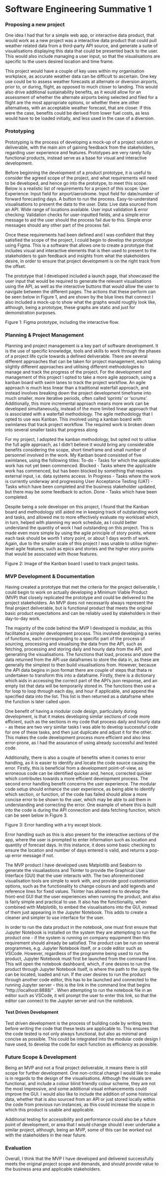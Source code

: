 # Software Engineering Summative 1

### Proposing a new project

One idea I had that for a simple web app, or interactive data product, that would work as a new project was a interactive data product that could pull weather related data from a third-party API source, and generate a suite of visualisations displaying this data that could be presented back to the user. This would also include managing a user input, so that the visualisations are specific to the users desired location and time frame.

This project would have a couple of key uses within my organisation workplace, as accurate weather data can be difficult to ascertain. One key use could be to assess weather forecasts at alternate or diversion airports, prior to, or during, flight, as opposed to much closer to landing. This would also drive additional sustainability benefits, as it would allow for an assessment of whether the alternate airports being selected and filed for a flight are the most appropriate options, or whether there are other alternatives, with an acceptable weather forecast, that are closer. If this were the case, benefits could be derived from lower fuel costs, as less would have to be loaded initially, and less used in the case of a diversion. 

### Prototyping

Prototyping is the process of developing a mock-up of a project solution or deliverable, with the main aim of gaining feedback from the stakeholders, regarding user experience and features. Prototypes are very rarely fully functional products, instead serve as a base for visual and interactive development. 

Before beginning the development of a product prototype, it is useful to consider the agreed scope of the project, and what requirements will need to be developed, and hence go into the prototype, to meet this scope. Below is a realistic list of requirements for a project of this scope:
User Experience:
Input field for airport/aerodrome.
Input field for date/number of forward forecasting days.
A button to run the process.
Easy-to-understand visualisations to present the data to the user.
Data:
Live data sourced from an API.
Wide range of locations available.
User input validation & error checking:
Validation checks for user-inputted fields, and a simple error message to aid the user should the process fail due to this.
Simple error messages should any other part of the process fail.

Once these requirements had been defined and I was confident that they satisfied the scope of the project, I could begin to develop the prototype using Figma. This is a software that allows one to create a prototype that includes visual and interactive elements that is then used to present to the stakeholders to gain feedback and insights from what the stakeholders desire, in order to ensure that project development is on the right track from the offset.

The prototype that I developed included a launch page, that showcased the user input that would be required to generate the relevant visualisations using the API, as well as the interactive buttons that would allow the user to navigate between the different pages. The actions that these perform can be seen below in Figure 1, and are shown by the blue lines that connect   I also included a mock-up to show what the graphs would roughly look like, although, being a prototype, these graphs are static and just for demonstration purposes.



Figure 1: Figma prototype, including the interactive flow.

### Planning & Project Management

Planning and project management is a key part of software development. It is the use of specific knowledge, tools and skills to work through the phases of a project life cycle towards a defined deliverable. There are several different approaches that can be taken for project management, each taking slightly different approaches and utilising different methodologies to manage and track the progress of the project. For the development and management of this project I opted to take a more agile approach, using a kanban board with swim lanes to track the project workflow. An agile approach is much less linear than a traditional waterfall approach, and instead involves breaking down the project development timeframe into much smaller, more iterative periods, often called ‘sprints’ or ‘scrums’. Additionally, this more incremental approach means more work can be developed simultaneously, instead of the more limited linear approach that is associated with a waterfall methodology. The agile methodology that I opted to use was Kanban. This involved using a kanban board with swimlanes that track project workflow. The required work is broken down into several smaller tasks that progress along 

For my project, I adopted the kanban methodology, but opted not to utilise the full agile approach, as I didn’t believe it would bring any considerable benefits considering the scope, short timeframe and small number of personnel involved in the work. My Kanban board consisted of five swimlanes, using the following titles:
To-do - Tasks for which the applicable work has not yet been commenced.
Blocked - Tasks where the applicable work has commenced, but has been blocked by something that requires external input, i.e. data systems access.
In Progress - Tasks where the work is currently underway and progressing
User Acceptance Testing (UAT) - Tasks which have been completed and the business stakeholder updated, but there may be some feedback to action.
Done - Tasks which have been completed.

Despite being a sole developer on this project, I found that the Kanban board and methodology still aided me in keeping track of outstanding work and tasks, and allowed me to more effectively evaluate my workload which, in turn, helped with planning my work schedule, as I could better understand the quantity of work I had outstanding on this project. This is made even more simple by using the agile principle of story points, where each task should be worth 1 story point, or about 1 days worth of work. Again, due to the smaller scale of this project I was unable to utilise higher-level agile features, such as epics and stories and the higher story points that would be associated with those features.


Figure 2: Image of the Kanban board I used to track project tasks.

### MVP Development & Documentation

Having created a prototype that met the criteria for the project deliverable, I could begin to work on actually developing a Minimum Viable Product (MVP) that closely replicated the prototype and could be delivered to the project stakeholders. An MVP does not necessarily always represent the final project deliverable, but is functional product that meets the original basic product expectations and can be reliably used by stakeholders in their day-to-day work. 

The majority of the code behind the MVP I developed is modular, as this facilitated a simpler development process. This involved developing a series of functions, each corresponding to a specific part of the process of sourcing, processing and visualising the data from the API, such as fetching, processing and storing daily and hourly data from the API, and generating the visualisations. 
The functions that load, process and store the data returned from the API use dataframes to store the data in, as these are generally the simplest to then build visualisations from. However, because the API data begins in json format there are couple of steps that thata re undertaken to transform this into a dataframe. Firstly, there is a dictionary which aids in accessing the correct part of the API’s json response, and an empty list that data will be temporarily stored in. The functions then use a for loop to loop through each day, and hour if applicable, and append the specified data into the list. This list is then returned as a dataframe when the function is later called upon.

One benefit of having a modular code design, particularly during development, is that it makes developing similar sections of code more efficient, such as the sections in my code that process daily and hourly data - as these are two very similar tasks I was able to develop successful code for one of these tasks, and then just duplicate and adjust it for the other. This makes the code development process more efficient and also less error-prone, as I had the assurance of using already successful and tested code.

Additionally, there is also a couple of benefits when it comes to error handling, as it is easier to identify and locate the code source causing the error. Firstly, this is beneficial from a development point-of-view, as erroneous code can be identified quicker and, hence, corrected quicker which contributes towards a more efficient development process. The second error handling benefit concerns the user experience. The modular code setup should enhance the user experience, as being able to identify which section, or function, of the code has failed should allow a more concise error to be shown to the user, which may be able to aid them in understanding and correcting the error. One example of where this is built into the code is during the API connection and data fetching function, which can be seen below in Figure 3. 


Figure 3: Error handling with a try except block.

Error handling such as this is also present for the interactive sections of the app, where the user is prompted to enter information such as location and quantity of forecast days. In this instance, it does some basic checking to ensure the location and number of days entered is valid, and returns a pop-up error message if not.

The MVP product I have developed uses Matplotlib and Seaborn to generate the visualiastions and Tkinter to provide the Graphical User Interface (GUI) that the user interacts with. The two aforementioned visualisation tools are simple to work with, and provide good customisation options, such as the functionality to change colours and add legends and reference lines for fixed values. Tkinter has allowed me to develop the front-end GUI that the user experiences when running the product, and also is fairly simple  and practical to use. It also has the functionality, when combined with Matplotlib, to embed the visualisations into the GUI, instead of them just appearing in the Jupyter Notebook. This adds to create a cleaner and simpler to use interface for the user.

In order to run the data product in the notebook, one must first ensure that Jupyter Notebook is installed on the system they are attempting to run the product one - if the system is running on company equipment then this requirement should already be satisfied. The product can be run on several programmes, e.g. Jupyter Notebook itself, or a code editor such as VSCode. However, regardless of the programme being used to run the product, Jupyter Notebook must first be launched from the command line. This will open the notebook dashboard, which, if one desires to run the product through Jupyter Notebook itself, is where the path to the .ipynb file can be located, loaded and run. If the user desires to run the product through another code editor, this has to be launched and connected to the running Jupyter server - this is the link in the command line that begins “http://localhost:8888/” . When attempting to run the notebook file in an editor such as VSCode, it will prompt the user to enter this link, so that the editor can connect to the Jupyter server and run the notebook.

#### Test Driven Development

Test driven development is the process of building code by writing tests before writing the code that these tests are applicable to. This ensures that the code tested is not only always functional, but also as minimal and concise as possible. This could be integrated into the modular code design I have used, to develop the code for each function as efficiency as possible.

### Future Scope & Development

Being an MVP and not a final project deliverable, it means there is still scope for further development. One non-critical change I would like to make is in regards to the design of the visualisations. Although the visuals are functional, and include a colour blind friendly colour scheme, they are not the most impressive, and some additional visual enhancements could improve the GUI. I would also like to include the addition of some historical data, whether that is also sourced from an API or just stored locally within the code from previous run instances, as this could increase the scope in which this product is usable and applicable.

Additional testing for accessibility and performance could also be a future point of development, or area that I would change should I ever undertake a similar project, although, being an MVP, some of this can be worked out with the stakeholders in the near future.

### Evaluation

Overall, I think that the MVP I have developed and delivered successfully meets the original project scope and demands, and should provide value to the business area and applicable stakeholders.
